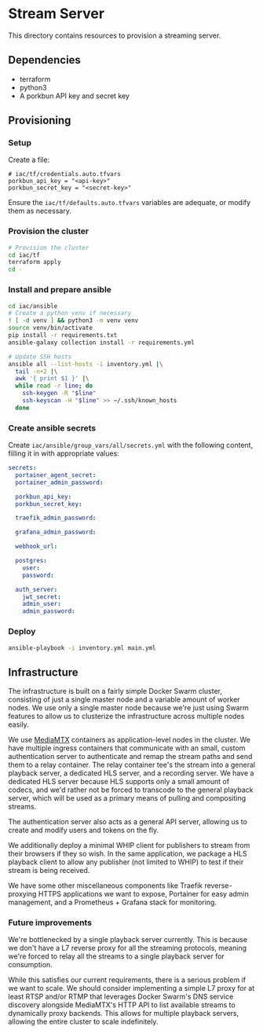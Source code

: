 # Stream Server

This directory contains resources to provision a streaming server.

## Dependencies

- terraform
- python3
- A porkbun API key and secret key

## Provisioning

### Setup

Create a file:
```
# iac/tf/credentials.auto.tfvars
porkbun_api_key = "<api-key>"
porkbun_secret_key = "<secret-key>"
```

Ensure the `iac/tf/defaults.auto.tfvars` variables are adequate, or modify them
as necessary.

### Provision the cluster

```sh
# Provision the cluster
cd iac/tf
terraform apply
cd -
```

### Install and prepare ansible

```sh
cd iac/ansible
# Create a python venv if necessary
! [ -d venv ] && python3 -m venv venv
source venv/bin/activate
pip install -r requirements.txt
ansible-galaxy collection install -r requirements.yml

# Update SSH hosts
ansible all --list-hosts -i inventory.yml |\
  tail -n+2 |\
  awk '{ print $1 }' |\
  while read -r line; do
    ssh-keygen -R "$line"
    ssh-keyscan -H "$line" >> ~/.ssh/known_hosts
  done
```

### Create ansible secrets

Create `iac/ansible/group_vars/all/secrets.yml` with the following content,
filling it in with appropriate values:

```yaml
secrets:
  portainer_agent_secret:
  portainer_admin_password:

  porkbun_api_key:
  porkbun_secret_key:

  traefik_admin_password:

  grafana_admin_password:

  webhook_url:

  postgres:
    user:
    password:

  auth_server:
    jwt_secret:
    admin_user:
    admin_password:
```

### Deploy

```sh
ansible-playbook -i inventory.yml main.yml
```

## Infrastructure

The infrastructure is built on a fairly simple Docker Swarm cluster, consisting
of just a single master node and a variable amount of worker nodes.
We use only a single master node because we're just using Swarm features to
allow us to clusterize the infrastructure across multiple nodes easily.

We use [MediaMTX](https://github.com/bluenviron/mediamtx/tree/main) containers
as application-level nodes in the cluster. We have multiple ingress containers
that communicate with an small, custom authentication server to authenticate
and remap the stream paths and send them to a relay container.
The relay container tee's the stream into a general playback server, a dedicated
HLS server, and a recording server.
We have a dedicated HLS server because HLS supports only a small amount of
codecs, and we'd rather not be forced to transcode to the general playback
server, which will be used as a primary means of pulling and compositing
streams.

The authentication server also acts as a general API server, allowing us to
create and modify users and tokens on the fly.

We additionally deploy a minimal WHIP client for publishers to stream from their
browsers if they so wish. In the same application, we package a HLS playback
client to allow any publisher (not limited to WHIP) to test if their stream is
being received.

We have some other miscellaneous components like Traefik reverse-proxying
HTTPS applications we want to expose, Portainer for easy admin management, and
a Prometheus + Grafana stack for monitoring.

### Future improvements

We're bottlenecked by a single playback server currently. This is because we
don't have a L7 reverse proxy for all the streaming protocols, meaning we're
forced to relay all the streams to a single playback server for consumption.

While this satisfies our current requirements, there is a serious problem if we
want to scale. We should consider implementing a simple L7 proxy for at least
RTSP and/or RTMP that leverages Docker Swarm's DNS service discovery alongside
MediaMTX's HTTP API to list available streams to dynamically proxy backends.
This allows for multiple playback servers, allowing the entire cluster to scale
indefinitely.
